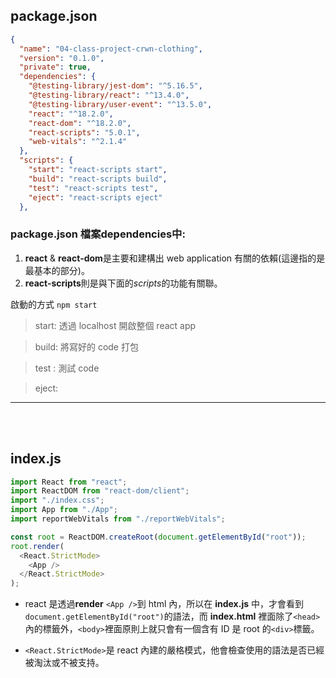 ## package.json

```json
{
  "name": "04-class-project-crwn-clothing",
  "version": "0.1.0",
  "private": true,
  "dependencies": {
    "@testing-library/jest-dom": "^5.16.5",
    "@testing-library/react": "^13.4.0",
    "@testing-library/user-event": "^13.5.0",
    "react": "^18.2.0",
    "react-dom": "^18.2.0",
    "react-scripts": "5.0.1",
    "web-vitals": "^2.1.4"
  },
  "scripts": {
    "start": "react-scripts start",
    "build": "react-scripts build",
    "test": "react-scripts test",
    "eject": "react-scripts eject"
  },
```

### package.json 檔案**dependencies**中:

1. **react** & **react-dom**是主要和建構出 web application 有關的依賴(這邊指的是最基本的部分)。
2. **react-scripts**則是與下面的*scripts*的功能有關聯。
   <br>

啟動的方式 `npm start`

> start: 透過 localhost 開啟整個 react app

> build: 將寫好的 code 打包

> test : 測試 code

> eject:

---

<br><br>

## index.js

```js
import React from "react";
import ReactDOM from "react-dom/client";
import "./index.css";
import App from "./App";
import reportWebVitals from "./reportWebVitals";

const root = ReactDOM.createRoot(document.getElementById("root"));
root.render(
  <React.StrictMode>
    <App />
  </React.StrictMode>
);
```

- react 是透過**render** `<App />`到 html 內，所以在 **index.js** 中，才會看到`document.getElementById("root")`的語法，而 **index.html** 裡面除了`<head>`內的標籤外，`<body>`裡面原則上就只會有一個含有 ID 是 root 的`<div>`標籤。

- `<React.StrictMode>`是 react 內建的嚴格模式，他會檢查使用的語法是否已經被淘汰或不被支持。
